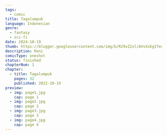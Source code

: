 ```yaml
---
tags:
  - comic
title: Tagalumpuk
language: Indonesian
genre:
  - fantasy
  - sci-fi
date: 2024-10-19
thumb: https://blogger.googleusercontent.com/img/b/R29vZ2xl/AVvXsEgIfeunRyDYYEBXFswbbrNYPRcAp7faAu-weTW103tmE1X68mG-Q621Fp5TF7UD83aFd0I3fx0VkDDmkIF2qJwB68E4KQvPM14sq-yrqDFOLP5X52sJx6a6oSqjtcyOA_m_JxEL5m_bEAT-6_W_gH56Iv-MWkfY_lrrTlo00uYN-ucbGdGlEvYJjajPdadv/s800/SAMPUL_001.jpg
description: Roni
comicType: oneshot
status: finished
chapterNum: 1
chapter:
  - title: Tagalumpuk
    pages: 32
    published: 2022-10-19
preview:
  - img: page1.jpg
    cap: page 1
  - img: page2.jpg
    cap: page 2
  - img: page3.jpg
    cap: page 3
  - img: page4.jpg
    cap: page 4
---
```

